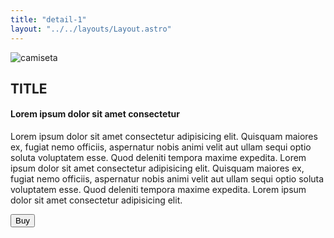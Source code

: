 ```yaml
---
title: "detail-1"
layout: "../../layouts/Layout.astro"
---
```


<section transition:animate="slide"  class='flex gap-7 justify-center items-center flex-wrap text-white px-8% py-20'>
   <img class='rounded-xl' src="/images/img7.webp" alt="camiseta" />
   <div class='flex flex-col gap-4'>
   <h2 class='text-transparent bg-clip-text bg-gradient-to-br from-indigo-600 from-10% via-primary via-30% to-green-600 font-semibold'>TITLE</h2>
   <h4>Lorem ipsum dolor sit amet consectetur</h4>
   <p class='max-w-md'>Lorem ipsum dolor sit amet consectetur adipisicing elit. Quisquam maiores ex, fugiat nemo officiis, aspernatur nobis animi velit aut ullam sequi optio soluta voluptatem esse. Quod deleniti tempora maxime expedita. Lorem ipsum dolor sit amet consectetur adipisicing elit. Quisquam maiores ex, fugiat nemo officiis, aspernatur nobis animi velit aut ullam sequi optio soluta voluptatem esse. Quod deleniti tempora maxime expedita. Lorem ipsum dolor sit amet consectetur adipisicing elit.</p>
   <button class='w-20 h-7 border-gray-50 border-2 rounded-md flex justify-center items-center hover:bg-blue-900 transition'>Buy</button>
   </div>
</section>

<style>
   section{
      width:100%;
      min-height: calc(100vh - 52px)
   }
</style>
